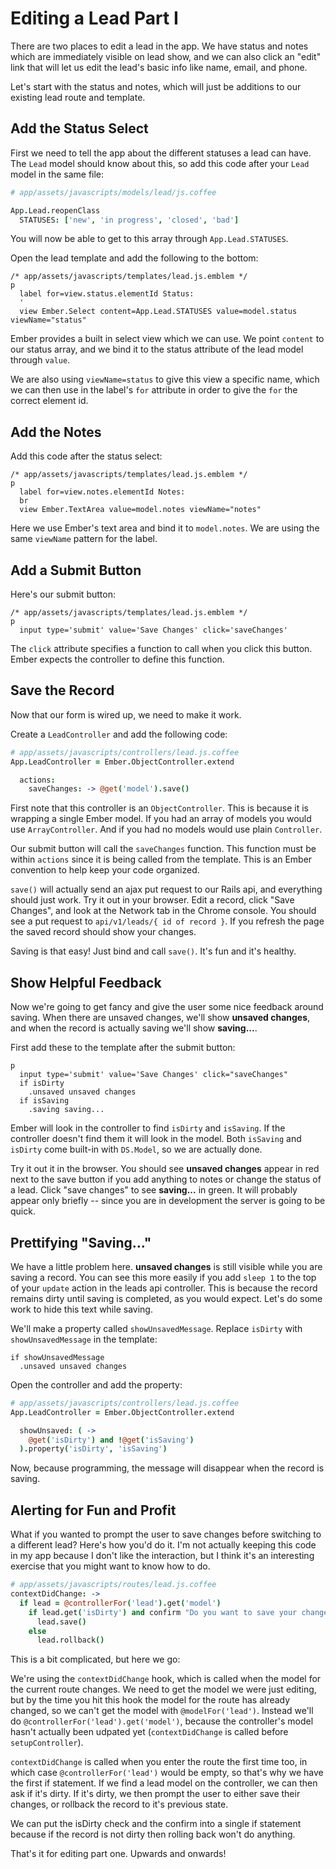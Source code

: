 # Editing a Lead Part I

There are two places to edit a lead in the app. We have status and notes which are immediately visible on lead show, and we can also click an "edit" link that will let us edit the lead's basic info like name, email, and phone.

Let's start with the status and notes, which will just be additions to our existing lead route and template.

## Add the Status Select

First we need to tell the app about the different statuses a lead can have. The `Lead` model should know about this, so add this code after your `Lead` model in the same file:

```coffee
# app/assets/javascripts/models/lead/js.coffee

App.Lead.reopenClass
  STATUSES: ['new', 'in progress', 'closed', 'bad']
```

You will now be able to get to this array through `App.Lead.STATUSES`.

Open the lead template and add the following to the bottom:

```
/* app/assets/javascripts/templates/lead.js.emblem */
p
  label for=view.status.elementId Status:
  '
  view Ember.Select content=App.Lead.STATUSES value=model.status viewName="status"
```

Ember provides a built in select view which we can use. We point `content` to our status array, and we bind it to the status attribute of the lead model through `value`.

We are also using `viewName=status` to give this view a specific name, which we can then use in the label's `for` attribute in order to give the `for` the correct element id.

## Add the Notes

Add this code after the status select:

```
/* app/assets/javascripts/templates/lead.js.emblem */
p
  label for=view.notes.elementId Notes:
  br
  view Ember.TextArea value=model.notes viewName="notes"
```

Here we use Ember's text area and bind it to `model.notes`. We are using the same `viewName` pattern for the label.

## Add a Submit Button

Here's our submit button:

```
/* app/assets/javascripts/templates/lead.js.emblem */
p
  input type='submit' value='Save Changes' click='saveChanges'
```

The `click` attribute specifies a function to call when you click this button. Ember expects the controller to define this function.

## Save the Record

Now that our form is wired up, we need to make it work.

Create a `LeadController` and add the following code:

```coffee
# app/assets/javascripts/controllers/lead.js.coffee
App.LeadController = Ember.ObjectController.extend

  actions:
    saveChanges: -> @get('model').save()
```

First note that this controller is an `ObjectController`. This is because it is wrapping a single Ember model. If you had an array of models you would use `ArrayController`. And if you had no models would use plain `Controller`.

Our submit button will call the `saveChanges` function. This function must be within `actions` since it is being called from the template. This is an Ember convention to help keep your code organized.

`save()` will actually send an ajax put request to our Rails api, and everything should just work. Try it out in your browser. Edit a record, click "Save Changes", and look at the Network tab in the Chrome console. You should see a put request to `api/v1/leads/{ id of record }`. If you refresh the page the saved record should show your changes.

Saving is that easy! Just bind and call `save()`. It's fun and it's healthy.

## Show Helpful Feedback

Now we're going to get fancy and give the user some nice feedback around saving. When there are unsaved changes, we'll show **unsaved changes**, and when the record is actually saving we'll show **saving...**.

First add these to the template after the submit button:

```
p
  input type='submit' value='Save Changes' click="saveChanges"
  if isDirty
    .unsaved unsaved changes
  if isSaving
    .saving saving...
```

Ember will look in the controller to find `isDirty` and `isSaving`. If the controller doesn't find them it will look in the model. Both `isSaving` and `isDirty` come built-in with `DS.Model`, so we are actually done.

Try it out it in the browser. You should see **unsaved changes** appear in red next to the save button if you add anything to notes or change the status of a lead. Click "save changes" to see **saving...** in green. It will probably appear only briefly -- since you are in development the server is going to be quick.


## Prettifying "Saving..."

We have a little problem here. **unsaved changes** is still visible while you are saving a record. You can see this more easily if you add `sleep 1` to the top of your `update` action in the leads api controller. This is because the record remains dirty until saving is completed, as you would expect. Let's do some work to hide this text while saving.

We'll make a property called `showUnsavedMessage`. Replace `isDirty` with `showUnsavedMessage` in the template:

```
if showUnsavedMessage
  .unsaved unsaved changes
```

Open the controller and add the property:

```coffee
# app/assets/javascripts/controllers/lead.js.coffee
App.LeadController = Ember.ObjectController.extend

  showUnsaved: ( ->
    @get('isDirty') and !@get('isSaving')
  ).property('isDirty', 'isSaving')
```

Now, because programming, the message will disappear when the record is saving.

## Alerting for Fun and Profit

What if you wanted to prompt the user to save changes before switching to a different lead? Here's how you'd do it. I'm not actually keeping this code in my app because I don't like the interaction, but I think it's an interesting exercise that you might want to know how to do.

```coffee
# app/assets/javascripts/routes/lead.js.coffee
contextDidChange: ->
  if lead = @controllerFor('lead').get('model')
    if lead.get('isDirty') and confirm "Do you want to save your changes?"
      lead.save()
    else
      lead.rollback()
```

This is a bit complicated, but here we go:

We're using the `contextDidChange` hook, which is called when the model for the current route changes. We need to get the model we were just editing, but by the time you hit this hook the model for the route has already changed, so we can't get the model with `@modelFor('lead')`. Instead we'll do `@controllerFor('lead').get('model')`, because the controller's model hasn't actually been udpated yet (`contextDidChange` is called before `setupController`).

`contextDidChange` is called when you enter the route the first time too, in which case `@controllerFor('lead')` would be empty, so that's why we have the first if statement. If we find a lead model on the controller, we can then ask if it's dirty. If it's dirty, we then prompt the user to either save their changes, or rollback the record to it's previous state.

We can put the isDirty check and the confirm into a single if statement because if the record is not dirty then rolling back won't do anything.

That's it for editing part one. Upwards and onwards!

